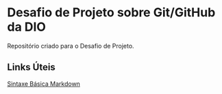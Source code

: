 #  Desafio de Projeto sobre Git/GitHub da DIO
Repositório criado para o Desafio de Projeto.  

## Links Úteis
[Sintaxe Básica Markdown](https://www.markdownguide.org/basic-syntax/)
